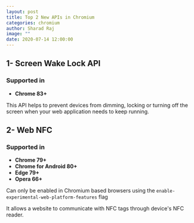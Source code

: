 ```yaml
---
layout: post
title: Top 2 New APIs in Chromium
categories: chromium
author: Sharad Raj
image: ""
date: 2020-07-14 12:00:00
---
```

## 1- Screen Wake Lock API

### Supported in

* **Chrome 83+**

This API helps to prevent devices from dimming, locking or turning off the screen when your web application needs to keep running.

## 2- Web NFC

### Supported in

* **Chrome 79+**
* **Chrome for Android 80+**
* **Edge 79+**
* **Opera 66+**

Can only be enabled in Chromium based browsers using the
`enable-experimental-web-platform-features` flag

It allows a website to communicate with NFC tags through device's NFC reader.
